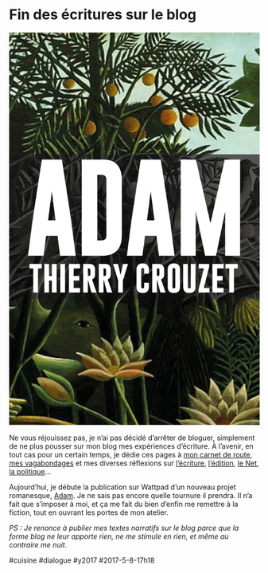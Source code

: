 # Fin des écritures sur le blog

![](_i/couv-adam.webp)

Ne vous réjouissez pas, je n’ai pas décidé d’arrêter de bloguer, simplement de ne plus pousser sur mon blog mes expériences d’écriture. À l’avenir, en tout cas pour un certain temps, je dédie ces pages à [mon carnet de route](#carnet-de-route/?serial=1), [mes vagabondages](#vagabondage/?serial=1) et mes diverses réflexions sur [l’écriture](#netlitterature/?serial=1), [l’édition](#edition/?serial=1), [le Net](#netculture/?serial=1), [la politique](#politique/?serial=1)…

Aujourd’hui, je débute la publication sur Wattpad d’un nouveau projet romanesque, [Adam](http://my.w.tt/UiNb/PnbtfTA1YC). Je ne sais pas encore quelle tournure il prendra. Il n’a fait que s’imposer à moi, et ça me fait du bien d’enfin me remettre à la fiction, tout en ouvrant les portes de mon atelier.

*PS : Je renonce à publier mes textes narratifs sur le blog parce que la forme blog ne leur apporte rien, ne me stimule en rien, et même au contraire me nuit.*

#cuisine #dialogue #y2017 #2017-5-8-17h18

